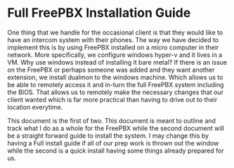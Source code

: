# Full FreePBX Installation Guide
One thing that we handle for the occasional client is that they would like to have an intercom system with their phones. The way we have decided to implement this is by using FreePBX installed on a micro computer in their network. More specifically, we configure windows hyper-v and it lives in a VM. Why use windows instead of installing it bare metal? If there is an issue on the FreePBX or perhaps someone was added and they want another extension, we install dualmon to the windows machine. Which allows us to be able to remotely access it and in-turn the full FreePBX system including the BIOS. That allows us to remotely make the necessary changes that our client wanted which is far more practical than having to drive out to their location everytime.

This document is the first of two. This document is meant to outline and track what I do as a whole for the FreePBX while the second document will be a straight forward guide to install the system. I may change this by having a Full install guide if all of our prep work is thrown out the window while the second is a quick install having some things already prepared for us.
